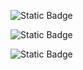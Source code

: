 

![Static Badge](https://img.shields.io/badge/Python-3776AB?style=for-the-badge&logo=python&logoColor=white)

![Static Badge](https://img.shields.io/badge/GNU_AGPLv3-purple)

![Static Badge](https://img.shields.io/badge/Linux-FCC624?style=for-the-badge&logo=linux&logoColor=black)
